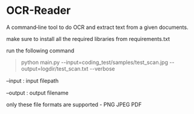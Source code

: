 # OCR-Reader
A command‑line tool to do OCR and extract text from a given documents.

make sure to install all the required libraries from requirements.txt 

run the following command
> python main.py --input=coding_test/samples/test_scan.jpg --output=logdir/test_scan.txt --verbose

–input : input ﬁlepath 

–output : output filename

only these file formats are supported - 
PNG
JPEG
PDF
